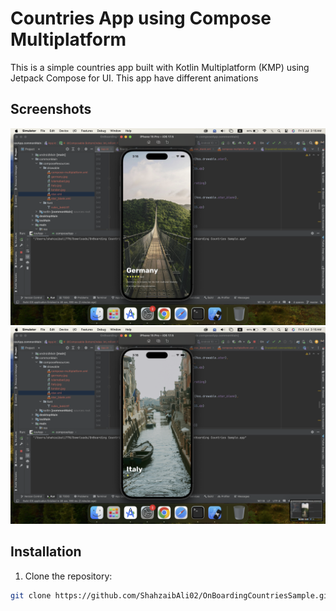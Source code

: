 # Countries App using Compose Multiplatform
This is a simple countries app built with Kotlin Multiplatform (KMP) using Jetpack Compose for UI. This app have different animations
## Screenshots

![Screenshot 1](ss1.png)
![Screenshot 2](ss2.png)


## Installation

1. Clone the repository:
```bash
git clone https://github.com/ShahzaibAli02/OnBoardingCountriesSample.git
```